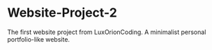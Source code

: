 # Website-Project-2
The first website project from LuxOrionCoding. A minimalist personal portfolio-like website.
